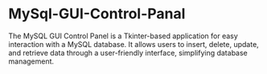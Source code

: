 # MySql-GUI-Control-Panal
The MySQL GUI Control Panel is a Tkinter-based application for easy interaction with a MySQL database. It allows users to insert, delete, update, and retrieve data through a user-friendly interface, simplifying database management.
